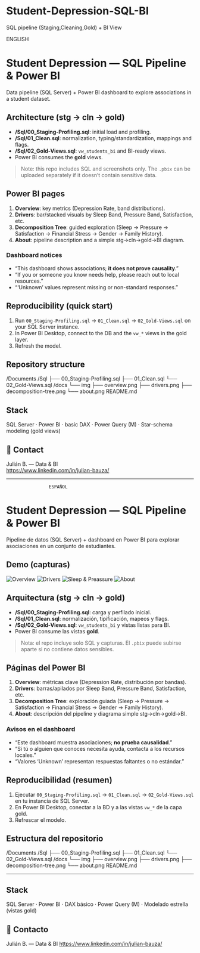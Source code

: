 # Student-Depression-SQL-BI
SQL pipeline (Staging,Cleaning,Gold) + BI View


ENGLISH

# Student Depression — SQL Pipeline & Power BI

Data pipeline (SQL Server) + Power BI dashboard to explore associations in a student dataset.

## Architecture (stg → cln → gold)
- **/Sql/00_Staging-Profiling.sql**: initial load and profiling.
- **/Sql/01_Clean.sql**: normalization, typing/standardization, mappings and flags.
- **/Sql/02_Gold-Views.sql**: `vw_students_bi` and BI-ready views.
- Power BI consumes the **gold** views.

> Note: this repo includes SQL and screenshots only. The `.pbix` can be uploaded separately if it doesn’t contain sensitive data.

## Power BI pages
1. **Overview**: key metrics (Depression Rate, band distributions).
2. **Drivers**: bar/stacked visuals by Sleep Band, Pressure Band, Satisfaction, etc.
3. **Decomposition Tree**: guided exploration (Sleep → Pressure → Satisfaction → Financial Stress → Gender → Family History).
4. **About**: pipeline description and a simple stg→cln→gold→BI diagram.

### Dashboard notices
- “This dashboard shows associations; **it does not prove causality**.”
- “If you or someone you know needs help, please reach out to local resources.”
- “‘Unknown’ values represent missing or non-standard responses.”

## Reproducibility (quick start)
1. Run `00_Staging-Profiling.sql` → `01_Clean.sql` → `02_Gold-Views.sql` on your SQL Server instance.
2. In Power BI Desktop, connect to the DB and the `vw_*` views in the gold layer.
3. Refresh the model.

## Repository structure

/Documents
/Sql
├── 00_Staging-Profiling.sql
├── 01_Clean.sql
└── 02_Gold-Views.sql
/docs
└── img
├── overview.png
├── drivers.png
├── decomposition-tree.png
└── about.png
README.md

## Stack
SQL Server · Power BI · basic DAX · Power Query (M) · Star-schema modeling (gold views)

## 👋 Contact
Julián B. — Data & BI  
https://www.linkedin.com/in/julian-bauza/





------------------------------------------------------------------------------------------------------------------------------------------------------------------------------------------------

                    ESPAÑOL

# Student Depression — SQL Pipeline & Power BI

Pipeline de datos (SQL Server) + dashboard en Power BI para explorar asociaciones en un conjunto de estudiantes.

## Demo (capturas)
![Overview](docs/img/overview.png)
![Drivers](docs/img/drivers.png)
![Sleep & Preassure](docs/img/decomposition-tree.png)
![About](docs/img/about.png)

## Arquitectura (stg → cln → gold)
- **/Sql/00_Staging-Profiling.sql**: carga y perfilado inicial.
- **/Sql/01_Clean.sql**: normalización, tipificación, mapeos y flags.
- **/Sql/02_Gold-Views.sql**: `vw_students_bi` y vistas listas para BI.
- Power BI consume las vistas **gold**.

> Nota: el repo incluye solo SQL y capturas. El `.pbix` puede subirse aparte si no contiene datos sensibles.

## Páginas del Power BI
1. **Overview**: métricas clave (Depression Rate, distribución por bandas).
2. **Drivers**: barras/apilados por Sleep Band, Pressure Band, Satisfaction, etc.
3. **Decomposition Tree**: exploración guiada (Sleep → Pressure → Satisfaction → Financial Stress → Gender → Family History).
4. **About**: descripción del pipeline y diagrama simple stg→cln→gold→BI.

### Avisos en el dashboard
- “Este dashboard muestra asociaciones; **no prueba causalidad**.”
- “Si tú o alguien que conoces necesita ayuda, contacta a los recursos locales.”
- “Valores ‘Unknown’ representan respuestas faltantes o no estándar.”

## Reproducibilidad (resumen)
1. Ejecutar `00_Staging-Profiling.sql` → `01_Clean.sql` → `02_Gold-Views.sql` en tu instancia de SQL Server.
2. En Power BI Desktop, conectar a la BD y a las vistas `vw_*` de la capa gold.
3. Refrescar el modelo.

## Estructura del repositorio

/Documents
/Sql
├── 00_Staging-Profiling.sql
├── 01_Clean.sql
└── 02_Gold-Views.sql
/docs
└── img
├── overview.png
├── drivers.png
├── decomposition-tree.png
└── about.png
README.md

--------------------------------------------------------------------------------------


## Stack
SQL Server · Power BI · DAX básico · Power Query (M) · Modelado estrella (vistas gold)


## 👋 Contacto
Julián B. — Data & BI
https://www.linkedin.com/in/julian-bauza/
